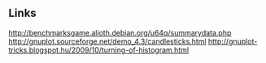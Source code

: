 ## Links
http://benchmarksgame.alioth.debian.org/u64q/summarydata.php
http://gnuplot.sourceforge.net/demo_4.3/candlesticks.html
http://gnuplot-tricks.blogspot.hu/2009/10/turning-of-histogram.html
